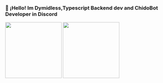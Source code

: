 ### 👋 ¡Hello! Im Dymidless,Typescript Backend dev and ChidoBot Developer in Discord

<p float="left">
  <img src="https://github-readme-stats.vercel.app/api?username=Dymidless&show_icons=true&count_private=true&title_color=ff0067&text_color=9f9f9f&icon_color=ff0067&bg_color=222222" height="180">
  <img src="https://github-readme-stats.vercel.app/api/top-langs/?username=Dymidless&layout=compact&title_color=ff0067&text_color=9f9f9f&icon_color=ff0067&bg_color=222222" height="180">
</p>
